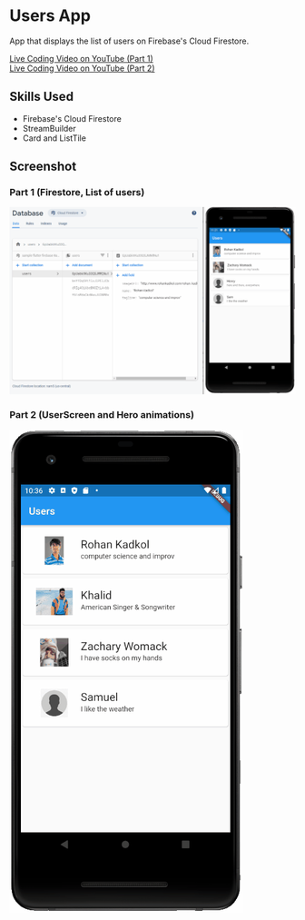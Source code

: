 # Users App

App that displays the list of users on Firebase's Cloud Firestore.

<a href="https://youtu.be/l9ifZayO1WA" target="_blank">Live Coding Video on YouTube (Part 1)</a>
<br>
<a href="https://youtu.be/v-yolj4TD3Y" target="_blank">Live Coding Video on YouTube (Part 2)</a>

## Skills Used

* Firebase's Cloud Firestore
* StreamBuilder
* Card and ListTile

## Screenshot

### Part 1 (Firestore, List of users)

<img src="images/screenshot.gif">

### Part 2 (UserScreen and Hero animations)

<img src="images/screenshot_1.gif">